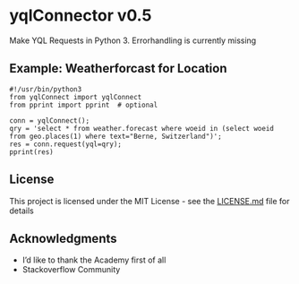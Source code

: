 # yqlConnector v0.5

Make YQL Requests in Python 3. 
Errorhandling is currently missing

## Example: Weatherforcast for Location

```
#!/usr/bin/python3
from yqlConnect import yqlConnect
from pprint import pprint  # optional

conn = yqlConnect();
qry = 'select * from weather.forecast where woeid in (select woeid from geo.places(1) where text="Berne, Switzerland")';
res = conn.request(yql=qry);
pprint(res)
```

## License

This project is licensed under the MIT License - see the [LICENSE.md](LICENSE.md) file for details

## Acknowledgments

* I’d like to thank the Academy first of all
* Stackoverflow Community